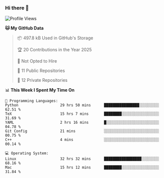 ### Hi there 👋

<!--
**huayuan4396/huayuan4396** is a ✨ _special_ ✨ repository because its `README.md` (this file) appears on your GitHub profile.

Here are some ideas to get you started:

- 🔭 I’m currently working on ...
- 🌱 I’m currently learning ...
- 👯 I’m looking to collaborate on ...
- 🤔 I’m looking for help with ...
- 💬 Ask me about ...
- 📫 How to reach me: ...
- 😄 Pronouns: ...
- ⚡ Fun fact: ...
-->

<!--START_SECTION:waka-->
![Profile Views](http://img.shields.io/badge/Profile%20Views-1-blue)

**🐱 My GitHub Data** 

> 📦 497.8 kB Used in GitHub's Storage 
 > 
> 🏆 20 Contributions in the Year 2025
 > 
> 🚫 Not Opted to Hire
 > 
> 📜 11 Public Repositories 
 > 
> 🔑 12 Private Repositories 
 > 
📊 **This Week I Spent My Time On** 

```text
💬 Programming Languages: 
Python                   29 hrs 50 mins      ████████████████░░░░░░░░░   62.51 % 
TeX                      15 hrs 7 mins       ████████░░░░░░░░░░░░░░░░░   31.69 % 
YAML                     2 hrs 16 mins       █░░░░░░░░░░░░░░░░░░░░░░░░   04.78 % 
Git Config               21 mins             ░░░░░░░░░░░░░░░░░░░░░░░░░   00.75 % 
C++                      4 mins              ░░░░░░░░░░░░░░░░░░░░░░░░░   00.14 % 

💻 Operating System: 
Linux                    32 hrs 32 mins      █████████████████░░░░░░░░   68.16 % 
Mac                      15 hrs 12 mins      ████████░░░░░░░░░░░░░░░░░   31.84 % 
```


<!--END_SECTION:waka-->
